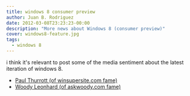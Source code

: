 ```yaml
---
title: windows 8 consumer preview
author: Juan B. Rodriguez
date: 2012-03-08T23:23:23-00:00
description: "More news about Windows 8 (consumer preview)"
cover: windows8-feature.jpg
tags:
  - windows 8
---
```


i think it's relevant to post some of the media sentiment about the latest iteration of windows 8.

- [Paul Thurrott (of winsupersite.com fame)](https://www.winsupersite.com/article/windows8/windows-8-consumer-preview-sense-142496)
- [Woody Leonhard (of askwoody.com fame)](https://www.askwoody.com/2012/windows-veteran-windows-8-consumer-preview/)
